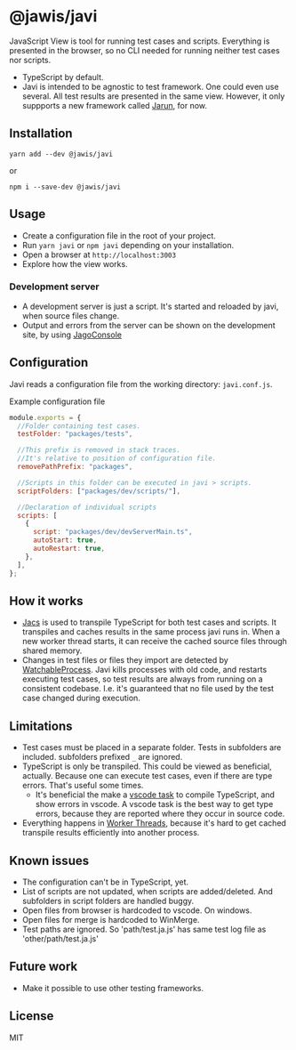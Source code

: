 # @jawis/javi

JavaScript View is tool for running test cases and scripts. Everything is
presented in the browser, so no CLI needed for running neither test cases nor
scripts.

- TypeScript by default.
- Javi is intended to be agnostic to test framework. One could even use several.
  All test results are presented in the same view. However, it only suppports a
  new framework called [Jarun](https://www.npmjs.com/package/@jawis/jarun), for
  now.

## Installation

```
yarn add --dev @jawis/javi
```

or

```
npm i --save-dev @jawis/javi
```

## Usage

- Create a configuration file in the root of your project.
- Run `yarn javi` or `npm javi` depending on your installation.
- Open a browser at `http://localhost:3003`
- Explore how the view works.

### Development server

- A development server is just a script. It's started and reloaded by javi, when
  source files change.
- Output and errors from the server can be shown on the development site, by
  using [JagoConsole](https://www.npmjs.com/package/@jawis/jagos)

## Configuration

Javi reads a configuration file from the working directory: `javi.conf.js`.

Example configuration file

```js
module.exports = {
  //Folder containing test cases.
  testFolder: "packages/tests",

  //This prefix is removed in stack traces.
  //It's relative to position of configuration file.
  removePathPrefix: "packages",

  //Scripts in this folder can be executed in javi > scripts.
  scriptFolders: ["packages/dev/scripts/"],

  //Declaration of individual scripts
  scripts: [
    {
      script: "packages/dev/devServerMain.ts",
      autoStart: true,
      autoRestart: true,
    },
  ],
};
```

## How it works

- [Jacs](https://www.npmjs.com/package/@jawis/jacs) is used to transpile
  TypeScript for both test cases and scripts. It transpiles and caches results
  in the same process javi runs in. When a new worker thread starts, it can
  receive the cached source files through shared memory.
- Changes in test files or files they import are detected by
  [WatchableProcess](https://www.npmjs.com/package/@jawis/jab-node). Javi kills
  processes with old code, and restarts executing test cases, so test results
  are always from running on a consistent codebase. I.e. it's guaranteed that no
  file used by the test case changed during execution.

## Limitations

- Test cases must be placed in a separate folder. Tests in subfolders are
  included. subfolders prefixed `_` are ignored.
- TypeScript is only be transpiled. This could be viewed as beneficial,
  actually. Because one can execute test cases, even if there are type errors.
  That's useful some times.
  - It's beneficial the make a
    [vscode task](https://code.visualstudio.com/docs/editor/tasks#_typescript-hello-world)
    to compile TypeScript, and show errors in vscode. A vscode task is the best
    way to get type errors, because they are reported where they occur in source
    code.
- Everything happens in
  [Worker Threads](https://nodejs.org/api/worker_threads.html), because it's
  hard to get cached transpile results efficiently into another process.

## Known issues

- The configuration can't be in TypeScript, yet.
- List of scripts are not updated, when scripts are added/deleted. And
  subfolders in script folders are handled buggy.
- Open files from browser is hardcoded to vscode. On windows.
- Open files for merge is hardcoded to WinMerge.
- Test paths are ignored. So 'path/test.ja.js' has same test log file as
  'other/path/test.ja.js'

## Future work

- Make it possible to use other testing frameworks.

## License

MIT
